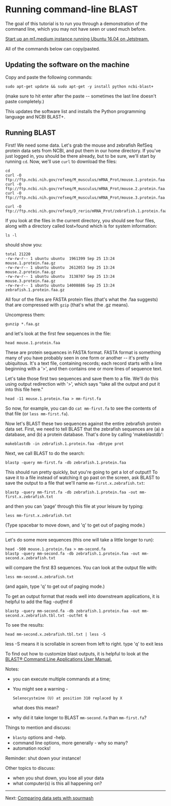 # Running command-line BLAST

The goal of this tutorial is to run you through a demonstration of the
command line, which you may not have seen or used much before.

[Start up an m1.medium instance running Ubuntu 16.04 on Jetstream.](jetstream/boot.html)

All of the commands below can copy/pasted.

## Updating the software on the machine

Copy and paste the following commands:

```
sudo apt-get update && sudo apt-get -y install python ncbi-blast+
```

(make sure to hit enter after the paste -- sometimes the last line doesn't
paste completely.)

This updates the software list and installs the Python programming
language and NCBI BLAST+.

## Running BLAST

First! We need some data.  Let's grab the mouse and zebrafish RefSeq
protein data sets from NCBI, and put them in our home directory. If you've just logged
in, you should be there already, but to be sure, we'll start by running `cd`.
Now, we'll use `curl` to download the files:

```
cd
curl -O ftp://ftp.ncbi.nih.gov/refseq/M_musculus/mRNA_Prot/mouse.1.protein.faa.gz
curl -O ftp://ftp.ncbi.nih.gov/refseq/M_musculus/mRNA_Prot/mouse.2.protein.faa.gz
curl -O ftp://ftp.ncbi.nih.gov/refseq/M_musculus/mRNA_Prot/mouse.3.protein.faa.gz

curl -O ftp://ftp.ncbi.nih.gov/refseq/D_rerio/mRNA_Prot/zebrafish.1.protein.faa.gz
```


If you look at the files in the current directory, you should see four
files, along with a directory called lost+found which is for system
information:

```
ls -l
```

should show you:

```
total 21220
-rw-rw-r-- 1 ubuntu ubuntu  1961399 Sep 25 13:24 mouse.1.protein.faa.gz
-rw-rw-r-- 1 ubuntu ubuntu  2612053 Sep 25 13:24 mouse.2.protein.faa.gz
-rw-rw-r-- 1 ubuntu ubuntu  3138707 Sep 25 13:24 mouse.3.protein.faa.gz
-rw-rw-r-- 1 ubuntu ubuntu 14008886 Sep 25 13:24 zebrafish.1.protein.faa.gz
```

All four of the files are FASTA protein files (that's what the .faa
suggests) that are compressed with `gzip` (that's what the .gz means).

Uncompress them:

```
gunzip *.faa.gz
```

and let's look at the first few sequences in the file:

```
head mouse.1.protein.faa 
```

These are protein sequences in FASTA format.  FASTA format is something
many of you have probably seen in one form or another -- it's pretty
ubiquitous.  It's a text file, containing records; each record
starts with a line beginning with a '>', and then contains one or more
lines of sequence text.

Let's take those first two sequences and save them to a file.  We'll
do this using output redirection with '>', which says "take
all the output and put it into this file here."


```
head -11 mouse.1.protein.faa > mm-first.fa
```

So now, for example, you can do `cat mm-first.fa` to see the contents of
that file (or `less mm-first.fa`).

Now let's BLAST these two sequences against the entire zebrafish
protein data set. First, we need to tell BLAST that the zebrafish
sequences are (a) a database, and (b) a protein database.  That's done
by calling 'makeblastdb':

```
makeblastdb -in zebrafish.1.protein.faa -dbtype prot
```

Next, we call BLAST to do the search:

```
blastp -query mm-first.fa -db zebrafish.1.protein.faa
```

This should run pretty quickly, but you're going to get a lot of output!!
To save it to a file instead of watching it go past on the screen,
ask BLAST to save the output to a file that we'll name `mm-first.x.zebrafish.txt`:

```
blastp -query mm-first.fa -db zebrafish.1.protein.faa -out mm-first.x.zebrafish.txt
```

and then you can 'page' through this file at your leisure by typing:

```
less mm-first.x.zebrafish.txt
```

(Type spacebar to move down, and 'q' to get out of paging mode.)

-----

Let's do some more sequences (this one will take a little longer to run):

```
head -500 mouse.1.protein.faa > mm-second.fa
blastp -query mm-second.fa -db zebrafish.1.protein.faa -out mm-second.x.zebrafish.txt
```

will compare the first 83 sequences.  You can look at the output file with:

```
less mm-second.x.zebrafish.txt
```

(and again, type 'q' to get out of paging mode.)

To get an output format that reads well into downstream applications, it is helpful to add the flag *-outfmt 6*

```
blastp -query mm-second.fa -db zebrafish.1.protein.faa -out mm-second.x.zebrafish.tbl.txt -outfmt 6
```
To see the results:

```
head mm-second.x.zebrafish.tbl.txt | less -S

```
less -S means it is scrollable in screen from left to right.
type 'q' to exit less

To find out how to customize blast outputs, it is helpful to look at the [BLAST® Command Line Applications User Manual.](https://www.ncbi.nlm.nih.gov/books/NBK279668/)






Notes:

* you can execute multiple commands at a time;

* You might see a warning -

    `Selenocysteine (U) at position 310 replaced by X`

  what does this mean?

* why did it take longer to BLAST ``mm-second.fa`` than ``mm-first.fa``?

Things to mention and discuss:

* `blastp` options and -help.
* command line options, more generally - why so many?
* automation rocks!

Reminder: shut down your instance!

Other topics to discuss:

* when you shut down, you lose all your data
* what computer(s) is this all happening on?

-----

Next: [Comparing data sets with sourmash](sourmash_compare.html)

